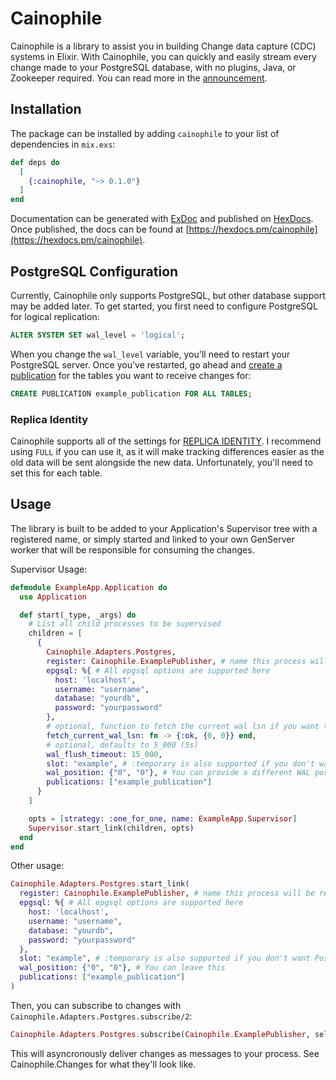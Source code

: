 # Cainophile

Cainophile is a library to assist you in building Change data capture (CDC) systems in Elixir. With Cainophile, you can quickly and easily stream every change made to your PostgreSQL database, with no plugins, Java, or Zookeeper required. You can read more in the [announcement](https://bbhoss.io/posts/announcing-cainophile/).

## Installation

The package can be installed by adding `cainophile` to your list of dependencies in `mix.exs`:

```elixir
def deps do
  [
    {:cainophile, "~> 0.1.0"}
  ]
end
```

Documentation can be generated with [ExDoc](https://github.com/elixir-lang/ex_doc)
and published on [HexDocs](https://hexdocs.pm). Once published, the docs can
be found at [https://hexdocs.pm/cainophile](https://hexdocs.pm/cainophile).

## PostgreSQL Configuration

Currently, Cainophile only supports PostgreSQL, but other database support may be added later. To get started, you first need to configure PostgreSQL for logical replication:

```sql
ALTER SYSTEM SET wal_level = 'logical';
```

When you change the `wal_level` variable, you'll need to restart your PostgreSQL server. Once you've restarted, go ahead and [create a publication](https://www.postgresql.org/docs/current/sql-createpublication.html) for the tables you want to receive changes for:

```sql
CREATE PUBLICATION example_publication FOR ALL TABLES;
```

### Replica Identity

Cainophile supports all of the settings for [REPLICA IDENTITY](https://www.postgresql.org/docs/current/sql-altertable.html#SQL-CREATETABLE-REPLICA-IDENTITY). I recommend using `FULL` if you can use it, as it will make tracking differences easier as the old data will be sent alongside the new data. Unfortunately, you'll need to set this for each table. 

## Usage
The library is built to be added to your Application's Supervisor tree with a registered name, or simply started and linked to your own GenServer worker that will be responsible for consuming the changes.

Supervisor Usage:

```elixir
defmodule ExampleApp.Application do
  use Application

  def start(_type, _args) do
    # List all child processes to be supervised
    children = [
      {
        Cainophile.Adapters.Postgres,
        register: Cainophile.ExamplePublisher, # name this process will be registered globally as, for usage with Cainophile.Adapters.Postgres.subscribe/2
        epgsql: %{ # All epgsql options are supported here
          host: 'localhost',
          username: "username",
          database: "yourdb",
          password: "yourpassword"
        },
        # optional, function to fetch the current wal lsn if you want to avoid creating a new postgres connection each time it is flushed
        fetch_current_wal_lsn: fn -> {:ok, {0, 0}} end,
        # optional, defaults to 5_000 (5s)
        wal_flush_timeout: 15_000,
        slot: "example", # :temporary is also supported if you don't want Postgres keeping track of what you've acknowledged
        wal_position: {"0", "0"}, # You can provide a different WAL position if desired, or default to allowing Postgres to send you what it thinks you need
        publications: ["example_publication"]
      }
    ]

    opts = [strategy: :one_for_one, name: ExampleApp.Supervisor]
    Supervisor.start_link(children, opts)
  end
end
```

Other usage:

```elixir
Cainophile.Adapters.Postgres.start_link(
  register: Cainophile.ExamplePublisher, # name this process will be registered globally as, for usage with Cainophile.Adapters.Postgres.subscribe/2
  epgsql: %{ # All epgsql options are supported here
    host: 'localhost',
    username: "username",
    database: "yourdb",
    password: "yourpassword"
  },
  slot: "example", # :temporary is also supported if you don't want Postgres keeping track of what you've acknowledged
  wal_position: {"0", "0"}, # You can leave this 
  publications: ["example_publication"]
)
```

Then, you can subscribe to changes with `Cainophile.Adapters.Postgres.subscribe/2`:
```elixir
Cainophile.Adapters.Postgres.subscribe(Cainophile.ExamplePublisher, self())
```

This will asyncronously deliver changes as messages to your process. See Cainophile.Changes for what they'll look like.